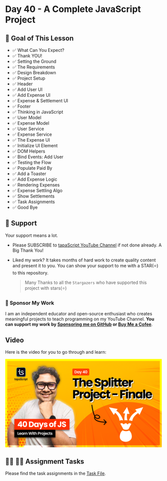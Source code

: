 # Day 40 - A Complete JavaScript Project

## **🎯 Goal of This Lesson**

- ✅ What Can You Expect?
- ✅ Thank YOU!
- ✅ Setting the Ground
- ✅ The Requirements
- ✅ Design Breakdown
- ✅ Project Setup
- ✅ Header
- ✅ Add User UI
- ✅ Add Expense UI
- ✅ Expense & Settlement UI
- ✅ Footer
- ✅ Thinking in JavaScript
- ✅ User Model
- ✅ Expense Model
- ✅ User Service
- ✅ Expense Service
- ✅ The Expense UI
- ✅ Initialize UI Element
- ✅ DOM Helpers
- ✅ Bind Events: Add User
- ✅ Testing the Flow
- ✅ Populate Paid By
- ✅ Add a Toaster
- ✅ Add Expense Logic
- ✅ Rendering Expenses
- ✅ Expense Settling Algo
- ✅ Show Settlements
- ✅ Task Assignments
- ✅ Good Bye

## 🫶 Support

Your support means a lot.

- Please SUBSCRIBE to [tapaScript YouTube Channel](https://youtube.com/tapasadhikary) if not done already. A Big Thank You!
- Liked my work? It takes months of hard work to create quality content and present it to you. You can show your support to me with a STAR(⭐) to this repository.

    > Many Thanks to all the `Stargazers` who have supported this project with stars(⭐)

### 🤝 Sponsor My Work

I am an independent educator and open-source enthusiast who creates meaningful projects to teach programming on my YouTube Channel. **You can support my work by [Sponsoring me on GitHub](https://github.com/sponsors/atapas) or [Buy Me a Cofee](https://buymeacoffee.com/tapasadhikary)**.

## Video

Here is the video for you to go through and learn:

[![day-40](./banner.png)](https://youtu.be/w-ZCIbEU-0A "Video")

## **👩‍💻 🧑‍💻 Assignment Tasks**

Please find the task assignments in the [Task File](./task.md).
